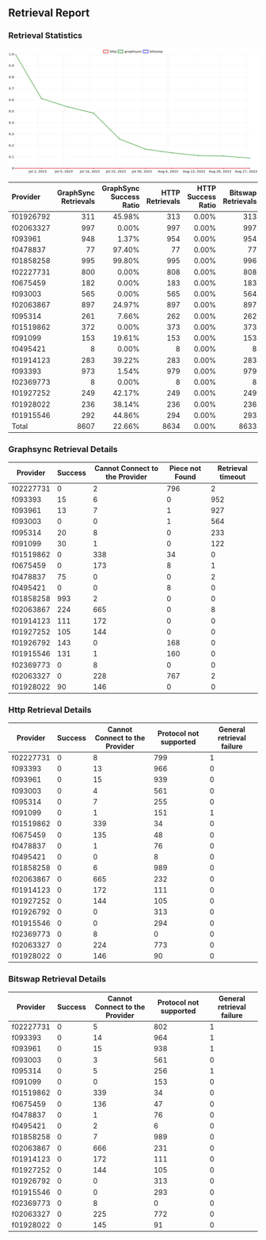## Retrieval Report
### Retrieval Statistics
<img src="https://raw.githubusercontent.com/data-preservation-programs/filplus-checker-assets/main/filecoin-project/filecoin-plus-large-datasets/issues/1017/1693533082956.png"/>

| Provider  | GraphSync Retrievals | GraphSync Success Ratio | HTTP Retrievals | HTTP Success Ratio | Bitswap Retrievals | Bitswap Success Ratio |
| :-------- | -------------------: | ----------------------: | --------------: | -----------------: | -----------------: | --------------------: |
| f01926792 |                  311 |                  45.98% |             313 |              0.00% |                313 |                 0.00% |
| f02063327 |                  997 |                   0.00% |             997 |              0.00% |                997 |                 0.00% |
| f093961   |                  948 |                   1.37% |             954 |              0.00% |                954 |                 0.00% |
| f0478837  |                   77 |                  97.40% |              77 |              0.00% |                 77 |                 0.00% |
| f01858258 |                  995 |                  99.80% |             995 |              0.00% |                996 |                 0.00% |
| f02227731 |                  800 |                   0.00% |             808 |              0.00% |                808 |                 0.00% |
| f0675459  |                  182 |                   0.00% |             183 |              0.00% |                183 |                 0.00% |
| f093003   |                  565 |                   0.00% |             565 |              0.00% |                564 |                 0.00% |
| f02063867 |                  897 |                  24.97% |             897 |              0.00% |                897 |                 0.00% |
| f095314   |                  261 |                   7.66% |             262 |              0.00% |                262 |                 0.00% |
| f01519862 |                  372 |                   0.00% |             373 |              0.00% |                373 |                 0.00% |
| f091099   |                  153 |                  19.61% |             153 |              0.00% |                153 |                 0.00% |
| f0495421  |                    8 |                   0.00% |               8 |              0.00% |                  8 |                 0.00% |
| f01914123 |                  283 |                  39.22% |             283 |              0.00% |                283 |                 0.00% |
| f093393   |                  973 |                   1.54% |             979 |              0.00% |                979 |                 0.00% |
| f02369773 |                    8 |                   0.00% |               8 |              0.00% |                  8 |                 0.00% |
| f01927252 |                  249 |                  42.17% |             249 |              0.00% |                249 |                 0.00% |
| f01928022 |                  236 |                  38.14% |             236 |              0.00% |                236 |                 0.00% |
| f01915546 |                  292 |                  44.86% |             294 |              0.00% |                293 |                 0.00% |
| Total     |                 8607 |                  22.66% |            8634 |              0.00% |               8633 |                 0.00% |

### Graphsync Retrieval Details
| Provider  | Success | Cannot Connect to the Provider | Piece not Found | Retrieval timeout |
| --------- | ------- | ------------------------------ | --------------- | ----------------- |
| f02227731 | 0       | 2                              | 796             | 2                 |
| f093393   | 15      | 6                              | 0               | 952               |
| f093961   | 13      | 7                              | 1               | 927               |
| f093003   | 0       | 0                              | 1               | 564               |
| f095314   | 20      | 8                              | 0               | 233               |
| f091099   | 30      | 1                              | 0               | 122               |
| f01519862 | 0       | 338                            | 34              | 0                 |
| f0675459  | 0       | 173                            | 8               | 1                 |
| f0478837  | 75      | 0                              | 0               | 2                 |
| f0495421  | 0       | 0                              | 8               | 0                 |
| f01858258 | 993     | 2                              | 0               | 0                 |
| f02063867 | 224     | 665                            | 0               | 8                 |
| f01914123 | 111     | 172                            | 0               | 0                 |
| f01927252 | 105     | 144                            | 0               | 0                 |
| f01926792 | 143     | 0                              | 168             | 0                 |
| f01915546 | 131     | 1                              | 160             | 0                 |
| f02369773 | 0       | 8                              | 0               | 0                 |
| f02063327 | 0       | 228                            | 767             | 2                 |
| f01928022 | 90      | 146                            | 0               | 0                 |

### Http Retrieval Details
| Provider  | Success | Cannot Connect to the Provider | Protocol not supported | General retrieval failure |
| --------- | ------- | ------------------------------ | ---------------------- | ------------------------- |
| f02227731 | 0       | 8                              | 799                    | 1                         |
| f093393   | 0       | 13                             | 966                    | 0                         |
| f093961   | 0       | 15                             | 939                    | 0                         |
| f093003   | 0       | 4                              | 561                    | 0                         |
| f095314   | 0       | 7                              | 255                    | 0                         |
| f091099   | 0       | 1                              | 151                    | 1                         |
| f01519862 | 0       | 339                            | 34                     | 0                         |
| f0675459  | 0       | 135                            | 48                     | 0                         |
| f0478837  | 0       | 1                              | 76                     | 0                         |
| f0495421  | 0       | 0                              | 8                      | 0                         |
| f01858258 | 0       | 6                              | 989                    | 0                         |
| f02063867 | 0       | 665                            | 232                    | 0                         |
| f01914123 | 0       | 172                            | 111                    | 0                         |
| f01927252 | 0       | 144                            | 105                    | 0                         |
| f01926792 | 0       | 0                              | 313                    | 0                         |
| f01915546 | 0       | 0                              | 294                    | 0                         |
| f02369773 | 0       | 8                              | 0                      | 0                         |
| f02063327 | 0       | 224                            | 773                    | 0                         |
| f01928022 | 0       | 146                            | 90                     | 0                         |

### Bitswap Retrieval Details
| Provider  | Success | Cannot Connect to the Provider | Protocol not supported | General retrieval failure |
| --------- | ------- | ------------------------------ | ---------------------- | ------------------------- |
| f02227731 | 0       | 5                              | 802                    | 1                         |
| f093393   | 0       | 14                             | 964                    | 1                         |
| f093961   | 0       | 15                             | 938                    | 1                         |
| f093003   | 0       | 3                              | 561                    | 0                         |
| f095314   | 0       | 5                              | 256                    | 1                         |
| f091099   | 0       | 0                              | 153                    | 0                         |
| f01519862 | 0       | 339                            | 34                     | 0                         |
| f0675459  | 0       | 136                            | 47                     | 0                         |
| f0478837  | 0       | 1                              | 76                     | 0                         |
| f0495421  | 0       | 2                              | 6                      | 0                         |
| f01858258 | 0       | 7                              | 989                    | 0                         |
| f02063867 | 0       | 666                            | 231                    | 0                         |
| f01914123 | 0       | 172                            | 111                    | 0                         |
| f01927252 | 0       | 144                            | 105                    | 0                         |
| f01926792 | 0       | 0                              | 313                    | 0                         |
| f01915546 | 0       | 0                              | 293                    | 0                         |
| f02369773 | 0       | 8                              | 0                      | 0                         |
| f02063327 | 0       | 225                            | 772                    | 0                         |
| f01928022 | 0       | 145                            | 91                     | 0                         |
